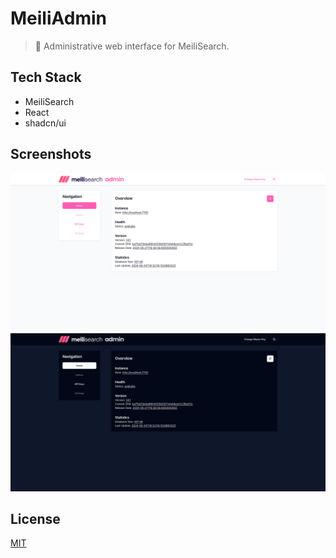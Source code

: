 # MeiliAdmin

> 🔎 Administrative web interface for MeiliSearch.

## Tech Stack

- MeiliSearch
- React
- shadcn/ui

## Screenshots

![light mode](./screenshots/light.png)
![dark mode](./screenshots/dark.png)

## License

[MIT](LICENSE)
